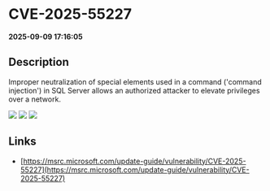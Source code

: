 # CVE-2025-55227

**2025-09-09 17:16:05**

## Description
Improper neutralization of special elements used in a command ('command injection') in SQL Server allows an authorized attacker to elevate privileges over a network.

![](https://img.shields.io/static/v1?label=Score&message=8.8&color=red)
![](https://img.shields.io/static/v1?label=Severity&message=HIGH&color=red)
![](https://img.shields.io/static/v1?label=CWE&message=RCE&color=green)

## Links
- [https://msrc.microsoft.com/update-guide/vulnerability/CVE-2025-55227](https://msrc.microsoft.com/update-guide/vulnerability/CVE-2025-55227)
